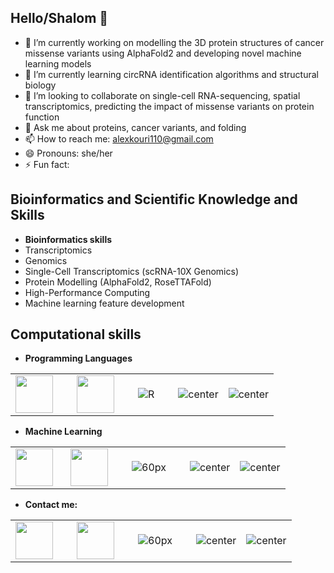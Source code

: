 ## Hello/Shalom 👋

- 🔭 I’m currently working on modelling the 3D protein structures of cancer missense variants using AlphaFold2 and developing novel machine learning models
- 🌱 I’m currently learning circRNA identification algorithms and structural biology
- 👯 I’m looking to collaborate on single-cell RNA-sequencing, spatial transcriptomics, predicting the impact of missense variants on protein function
- 💬 Ask me about proteins, cancer variants, and folding
- 📫 How to reach me: alexkouri110@gmail.com
- 😄 Pronouns: she/her
- ⚡ Fun fact:

## Bioinformatics and Scientific Knowledge and Skills

- **Bioinformatics skills**
- Transcriptomics
- Genomics
- Single-Cell Transcriptomics (scRNA-10X Genomics)
- Protein Modelling (AlphaFold2, RoseTTAFold)
- High-Performance Computing
- Machine learning feature development



## Computational skills

- **Programming Languages**
<table>
  <tbody>
    <tr>
      <td align="center" style="padding-right: 30px;">
        <img height=60px src="https://img.shields.io/badge/Linux-FCC624?style=for-the-badge&logo=linux&logoColor=black/">
      </td>   
     <td align="center" style="padding-right: 30px;">
        <img height=60px src="https://img.shields.io/badge/Ubuntu-E95420?style=for-the-badge&logo=ubuntu&logoColor=white/">
      </td>  
      <td align="center" style="padding-right: 30px;">
        <img alt="R" src="https://img.shields.io/badge/-R-276DC3?style=flat-square&logo=r&logoColor=white"/>
      </td>
      <td align="center">
        <img alt="center" src="https://img.shields.io/badge/GIT-E44C30?style=for-the-badge&logo=git&logoColor=white/">
      </td>
      <td align="center">
        <img alt="center" src="https://img.shields.io/badge/GNU%20Bash-4EAA25?style=for-the-badge&logo=GNU%20Bash&logoColor=white/">
      </td>
    </tr>
  </tbody>
</table>
    </tr>
  </tbody>
</table>

- **Machine Learning**
<table>
  <tbody>
    <tr>
      <td align="center" style="padding-right: 20px;">
        <img height=60px src="https://img.shields.io/badge/Keras-FF0000?style=for-the-badge&logo=keras&logoColor=white/">
      </td>   
     <td align="center" style="padding-right: 30px;">
        <img height=60px src="https://img.shields.io/badge/PyTorch-EE4C2C?style=for-the-badge&logo=pytorch&logoColor=white/">
      </td>  
      <td align="center" style="padding-right: 30px;">
        <img alt=60px src="https://img.shields.io/badge/TensorFlow-FF6F00?style=for-the-badge&logo=tensorflow&logoColor=white/">
      </td>
      <td align="center">
        <img alt="center" src="https://img.shields.io/badge/GIT-E44C30?style=for-the-badge&logo=git&logoColor=white/">
      </td>
      <td align="center">
        <img alt="center" src="https://img.shields.io/badge/GNU%20Bash-4EAA25?style=for-the-badge&logo=GNU%20Bash&logoColor=white/">
      </td>
    </tr>
  </tbody>
</table>
    </tr>
  </tbody>
</table>

- **Contact me:**
<table>
  <tbody>
    <tr>
      <td align="center" style="padding-right: 30px;">
        <img height=60px src="https://img.shields.io/badge/Gmail-D14836?style=for-the-badge&logo=gmail&logoColor=white/">
      </td>   
     <td align="center" style="padding-right: 30px;">
        <img height=60px src="https://img.shields.io/badge/website-000000?style=for-the-badge&logo=About.me&logoColor=white/">
      </td>  
      <td align="center" style="padding-right: 30px;">
        <img alt=60px src="https://img.shields.io/badge/WhatsApp-25D366?style=for-the-badge&logo=whatsapp&logoColor=white/">
      </td>
      <td align="center">
        <img alt="center" src="https://img.shields.io/badge/GIT-E44C30?style=for-the-badge&logo=git&logoColor=white/">
      </td>
      <td align="center">
        <img alt="center" src="https://img.shields.io/badge/GNU%20Bash-4EAA25?style=for-the-badge&logo=GNU%20Bash&logoColor=white/">
      </td>
    </tr>
  </tbody>
</table>
    </tr>
  </tbody>
</table>


